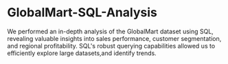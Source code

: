 # GlobalMart-SQL-Analysis
We performed an in-depth analysis of the GlobalMart dataset using SQL, revealing valuable insights into sales performance, customer segmentation, and regional profitability. SQL's robust querying capabilities allowed us to efficiently explore large datasets,and identify trends.
